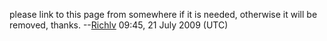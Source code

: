 please link to this page from somewhere if it is needed, otherwise it
will be removed, thanks. --[Richlv](User:Richlv "wikilink") 09:45, 21
July 2009 (UTC)